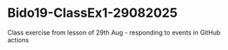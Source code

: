 # Bido19-ClassEx1-29082025
Class exercise from lesson of 29th Aug - responding to events in GitHub actions
